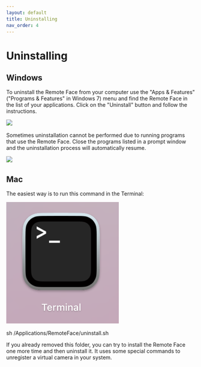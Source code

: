 ```yaml
---
layout: default
title: Uninstalling
nav_order: 4
---
```


# [](#header-1)Uninstalling

## [](#header-2)Windows

To uninstall the Remote Face from your computer use the "Apps & Features" ("Programs & Features" in Windows 7) menu and find the Remote Face in the list of your applications. Click on the "Uninstall" button and follow the instructions.

![](assets/img/un_win_1.png)

Sometimes uninstallation cannot be performed due to running programs that use the Remote Face. Close the programs listed in a prompt window and the uninstallation process will automatically resume.

![](assets/img/un_win_2.png)

## [](#header-2)Mac

The easiest way is to run this command in the Terminal:

![](assets/img/mac/un_mac_1.png)

sh /Applications/RemoteFace/uninstall.sh  

If you already removed this folder, you can try to install the Remote Face one more time and then uninstall it. It uses some special commands to unregister a virtual camera in your system.
